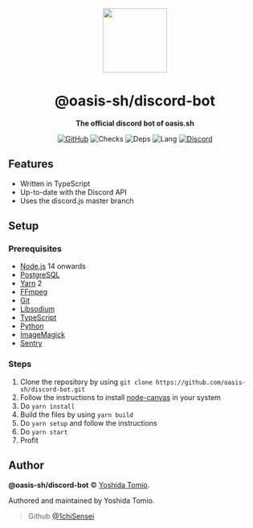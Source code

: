 <div align="center">

<img src="https://raw.githubusercontent.com/oasis-sh/oasis/staging/assets/logos/svg/icon.svg" width="128" />

# @oasis-sh/discord-bot

**The official discord bot of oasis.sh**

[![GitHub](https://img.shields.io/github/license/oasis-sh/discord-bot)](https://github.com/oasis-sh/discord-bot/blob/main/LICENSE.md)
![Checks](https://badgen.net/github/checks/oasis-sh/discord-bot)
![Deps](https://badgen.net/david/dep/oasis-sh/discord-bot)
![Lang](https://img.shields.io/github/languages/top/oasis-sh/discord-bot)
[![Discord](https://img.shields.io/discord/826577772805095516)](https://discord.gg/M4dPCs4QjP)

</div>

## Features

-   Written in TypeScript
-   Up-to-date with the Discord API
-   Uses the discord.js master branch

## Setup

### Prerequisites

-   [Node.js](https://nodejs.org) 14 onwards
-   [PostgreSQL](https://www.postgresql.org/)
-   [Yarn](https://yarnpkg.com) 2
-   [FFmpeg](https://www.ffmpeg.org/)
-   [Git](https://git-scm.com/)
-   [Libsodium](https://github.com/jedisct1/libsodium)
-   [TypeScript](https://typescriptlang.org)
-   [Python](https://python.org)
-   [ImageMagick](https://imagemagick.org/)
-   [Sentry](https://sentry.io)

### Steps

1. Clone the repository by using `git clone https://github.com/oasis-sh/discord-bot.git`
2. Follow the instructions to install [node-canvas](https://github.com/Automattic/node-canvas/wiki) in your system
3. Do `yarn install`
4. Build the files by using `yarn build`
5. Do `yarn setup` and follow the instructions
6. Do `yarn start`
7. Profit

## Author

**@oasis-sh/discord-bot** © [Yoshida Tomio](https://github.com/1chiSensei).

Authored and maintained by Yoshida Tomio.

> Github [@1chiSensei](https://github.com/1chiSensei)
